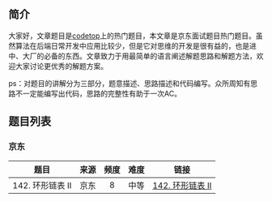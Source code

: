
## 简介
大家好，文章题目是[codetop](https://codetop.cc/home)上的热门题目，本文章是京东面试题目热门题目。虽然算法在后端日常开发中应用比较少，但是它对思维的开发是很有益的，也是进中、大厂的必备的东西。文章致力于用最简单的语言阐述解题思路和解题方法，欢迎大家讨论更优秀的解题方案。

ps：对题目的讲解分为三部分，题意描述、思路描述和代码编写。众所周知有思路不一定能编写出代码，思路的完整性有助于一次AC。

## 题目列表
### 京东

|  题目  | 来源  |  频度   | 难度 | 链接 |
| ---- | ---- |:-----:| ---- | ---- |
| 142. 环形链表 II  | 京东 |   8   | 中等 |[142. 环形链表 II](%E9%A2%98%E8%A7%A3%2FJD%2F142.%20%E7%8E%AF%E5%BD%A2%E9%93%BE%E8%A1%A8%20II)|






